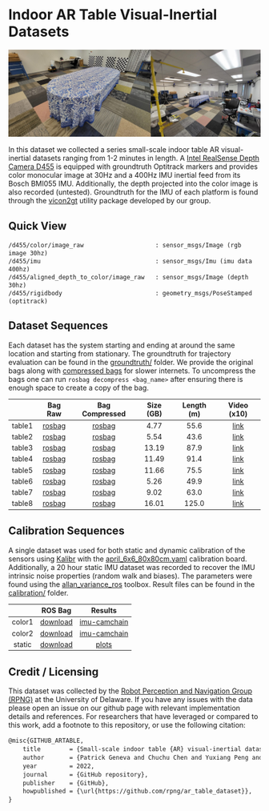 
# Indoor AR Table Visual-Inertial Datasets


![](d455_drivers/img/merged_overview.jpg)


In this dataset we collected a series small-scale indoor table AR visual-inertial datasets ranging from 1-2 minutes in length.
A [Intel RealSense Depth Camera D455](https://www.intelrealsense.com/depth-camera-d455/) is equipped with groundtruth Optitrack markers and provides color monocular image at 30Hz and a 400Hz IMU inertial feed from its Bosch BMI055 IMU.
Additionally, the depth projected into the color image is also recorded (untested).
Groundtruth for the IMU of each platform is found through the [vicon2gt](https://github.com/rpng/vicon2gt) utility package developed by our group.


## Quick View

```
/d455/color/image_raw                    : sensor_msgs/Image (rgb image 30hz)
/d455/imu                                : sensor_msgs/Imu (imu data 400hz)
/d455/aligned_depth_to_color/image_raw   : sensor_msgs/Image (depth 30hz)
/d455/rigidbody                          : geometry_msgs/PoseStamped (optitrack)
```


## Dataset Sequences

Each dataset has the system starting and ending at around the same location and starting from stationary.
The groundtruth for trajectory evaluation can be found in the [groundtruth/](groundtruth/) folder.
We provide the original bags along with [compressed bags](http://wiki.ros.org/rosbag/Commandline#compress) for slower internets.
To uncompress the bags one can run `rosbag decompress <bag_name>` after ensuring there is enough space to create a copy of the bag.


|        | Bag Raw | Bag Compressed | Size (GB) | Length (m) | Video (x10) |
|:------:|:-------:|:-------:|:-----:|:-----:|:-----:|
| table1 | [rosbag](https://drive.google.com/file/d/1qpjOQQYB8rvozTTbGBvuWjiat9MlDaMi/view?usp=sharing) | [rosbag]() | 4.77 | 55.6 | [link](ReadMe_Videos.md#table_01) |
| table2 | [rosbag](https://drive.google.com/file/d/1RBt8xYDsegtRiY5gKVyg9WPhecVvdXqn/view?usp=sharing) | [rosbag]() | 5.54 | 43.6 | [link](ReadMe_Videos.md#table_02) |
| table3 | [rosbag](https://drive.google.com/file/d/1_uLTYC3i2b1tx85OpGlqecxXgaO7BDT_/view?usp=sharing) | [rosbag]() | 13.19 | 87.9 | [link](ReadMe_Videos.md#table_03) |
| table4 | [rosbag](https://drive.google.com/file/d/1nYno_ttjGHwCQoxgV5SisVTc19Cb5O5c/view?usp=sharing) | [rosbag]() | 11.49 | 91.4 | [link](ReadMe_Videos.md#table_04) |
| table5 | [rosbag](https://drive.google.com/file/d/1CjkGfSCD_hWAidKsJ7edhuWQg7CyGa3U/view?usp=sharing) | [rosbag]() | 11.66 | 75.5 | [link](ReadMe_Videos.md#table_05) |
| table6 | [rosbag](https://drive.google.com/file/d/1FAGk7ZjRKDTkf-lhW3sb4EPj6SsUhyeQ/view?usp=sharing) | [rosbag]() | 5.26 | 49.9 | [link](ReadMe_Videos.md#table_06) |
| table7 | [rosbag](https://drive.google.com/file/d/1yWZGo6N0qlP_fHMIsr0jayRP3tXCO54U/view?usp=sharing) | [rosbag]() | 9.02 | 63.0 | [link](ReadMe_Videos.md#table_07) |
| table8 | [rosbag](https://drive.google.com/file/d/1pIz9owK4PvIkL_1t6eTZwGMrsLNpHBwa/view?usp=sharing) | [rosbag]() | 16.01 | 125.0 | [link](ReadMe_Videos.md#table_08) |



## Calibration Sequences

A single dataset was used for both static and dynamic calibration of the sensors using [Kalibr](https://github.com/ethz-asl/kalibr) with the [april_6x6_80x80cm.yaml](https://drive.google.com/file/d/1MAU71K1xNAG8Kq-2Gl_f4rus2LYQ9z3r/view?usp=sharing) calibration board.
Additionally, a 20 hour static IMU dataset was recorded to recover the IMU intrinsic noise properties (random walk and biases).
The parameters were found using the [allan_variance_ros](https://github.com/ori-drs/allan_variance_ros) toolbox.
Result files can be found in the [calibration/](calibration/) folder.

|         | ROS Bag | Results |
|:-------:|:-------:|:-------:|
| color1 | [download](https://drive.google.com/file/d/1YR_7qZfSidkCXLZZjPTRSeD1KnCG-mKD/view?usp=sharing) | [imu-camchain](calibration/kalibr_color_0_imu/) |
| color2 | [download](https://drive.google.com/file/d/1DeeObZC4Y7IAGS6fMFoEiGriLVn5IME3/view?usp=sharing) | [imu-camchain](calibration/kalibr_color_1_imu/) |
| static  | [download](https://drive.google.com/file/d/15sQDbNIn7GCK6641gomuzFsAX3B0UpYu/view?usp=sharing) | [plots](calibration/imu/) |




## Credit / Licensing


This dataset was collected by the [Robot Perception and Navigation Group (RPNG)](https://sites.udel.edu/robot/) at the
University of Delaware. If you have any issues with the data please open an issue on our github page with relevant
implementation details and references. For researchers that have leveraged or compared to this work, add a footnote to this repository, or use the following citation:

```txt
@misc{GITHUB_ARTABLE,
	title        = {Small-scale indoor table {AR} visual-inertial datasets with {6DoF} groundtruth},
	author       = {Patrick Geneva and Chuchu Chen and Yuxiang Peng and Woosik Lee and Chinmay Burgul and Guoquan Huang},
	year         = 2022,
	journal      = {GitHub repository},
	publisher    = {GitHub},
	howpublished = {\url{https://github.com/rpng/ar_table_dataset}},
}
```

